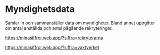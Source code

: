 # Myndighetsdata

Samlar in och sammanställer data om myndigheter. Bland annat uppgifter om antal anställda och antsl pågående rekryteringar.

https://minasiffror.web.app/?siffra=rekryterarna

https://minasiffror.web.app/?siffra=vaxtverket